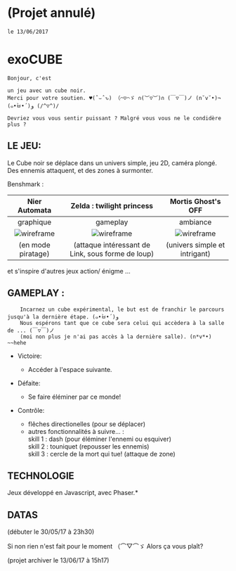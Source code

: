 # (Projet annulé)
    le 13/06/2017

# exoCUBE

    Bonjour, c'est     

    un jeu avec un cube noir.
    Merci pour votre soutien. ♥(ˆ⌣ˆԅ) （⌒▽⌒ゞ ∩(︶▽︶)∩ (￣▽￣)ノ (n˘v˘•)¬ (๑•̀ㅂ•́)و (/^▽^)/
    
    Devriez vous vous sentir puissant ? Malgré vous vous ne le condidère plus ?


## LE JEU:

   Le Cube noir se déplace dans un univers simple, jeu 2D, caméra plongé. Des ennemis attaquent, et des zones à surmonter.
 
 Benshmark :
 
| Nier Automata | Zelda : twilight princess | Mortis Ghost's OFF |
|:-------------:|:-------------:|:--------:|
|  graphique | gameplay | ambiance |
| ![wireframe](https://preview.ibb.co/mdfm3F/Sans_titre20170529103047.png "wireframe 1")      |   ![wireframe](https://preview.ibb.co/gR8M3F/84_Zelda_Twilightprincessscreenshot006_1256563228.jpg "wireframe 1")    | ![wireframe](https://preview.ibb.co/hQatiF/2d1nvyh.png "wireframe 1") |
|  (en mode piratage) | (attaque intéressant de Link, sous forme de loup) | (univers simple et intrigant) |

et s'inspire d'autres jeux action/ énigme ...  

## GAMEPLAY :
    
        Incarnez un cube expérimental, le but est de franchir le parcours jusqu'à la dernière étape. (๑•̀ㅂ•́)و 
        Nous espérons tant que ce cube sera celui qui accèdera à la salle de ... (￣▽￣)ノ
        (moi non plus je n'ai pas accès à la dernière salle). (n*v*•) ~~hehe

* Victoire:<br/>
  * Accéder à l'espace suivante.
* Défaite:<br/>
  * Se faire éléminer par ce monde!
    
* Contrôle:<br/>
  * flêches directionelles (pour se déplacer)<br/>
  * autres fonctionnalités à suivre... :<br/>
    skill 1 : dash (pour éléminer l'ennemi ou esquiver)<br/>
    skill 2 : touniquet (repousser les ennemis)<br/>
    skill 3 : cercle de la mort qui tue! (attaque de zone)
   
## TECHNOLOGIE
  
Jeux développé en Javascript, avec Phaser.*

## DATAS 
(débuter le 30/05/17 à 23h30)

Si non rien n'est fait pour le moment （⌒▽⌒ゞ 
Alors ça vous plaît?

(projet archiver le 13/06/17 à 15h17)
